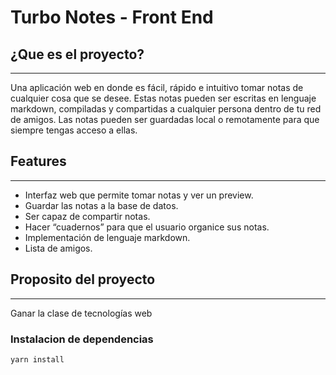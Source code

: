 # Turbo Notes - Front End

## ¿Que es el proyecto?
--------
Una aplicación web en donde es fácil, rápido e intuitivo tomar notas de cualquier cosa que se desee. Estas notas pueden ser escritas en lenguaje markdown, compiladas y compartidas a cualquier persona dentro de tu red de amigos. Las notas pueden ser guardadas local o remotamente para que siempre tengas acceso a ellas.

## Features
--------
- Interfaz web que permite tomar notas y ver un preview.
- Guardar las notas a la base de datos.
- Ser capaz de compartir notas.
- Hacer “cuadernos” para que el usuario organice sus notas.
- Implementación de lenguaje markdown.
- Lista de amigos.


## Proposito del proyecto
--------
Ganar la clase de tecnologías web

### Instalacion de dependencias
```
yarn install
```